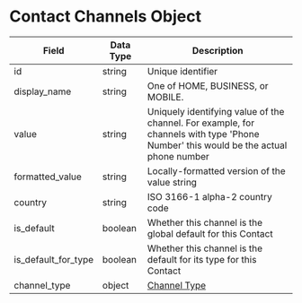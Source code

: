 # Contact Channels Object

Field | Data Type | Description
--- | --- | ---
id | string | Unique identifier
display_name | string | One of HOME, BUSINESS, or MOBILE.
value | string | Uniquely identifying value of the channel. For example, for channels with type 'Phone Number' this would be the actual phone number
formatted_value | string | Locally-formatted version of the value string
country | string | ISO 3166-1 alpha-2 country code
is_default | boolean | Whether this channel is the global default for this Contact
is_default_for_type | boolean | Whether this channel is the default for its type for this Contact
channel_type | object | [Channel Type]

[Channel Type]: /channel_types/README.md
